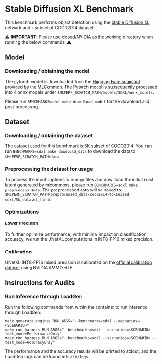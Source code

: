 # Stable Diffusion XL Benchmark

This benchmark performs object detection using the [Stable Diffusion XL](https://huggingface.co/docs/diffusers/using-diffusers/sdxl) network and a subset of COCO2014 dataset.

:warning: **IMPORTANT**: Please use [closed/NVIDIA](closed/NVIDIA) as the working directory when
running the below commands. :warning:

## Model

### Downloading / obtaining the model

The pytorch model is downloaded from the [Hugging Face snapshot](https://cloud.mlcommons.org/index.php/s/DjnCSGyNBkWA4Ro) provided by the MLCommon. The Pytorch model is subsequently processed into 4 onnx models under `$MLPERF_SCRATCH_PATH/models/SDXL/onnx_models`.

Please run `BENCHMARKS=sdxl make downdload_model` for the download and post-processing.

## Dataset

### Downloading / obtaining the dataset

The dataset used for this benchmark is [5K subset of COCO2014](https://github.com/mlcommons/inference/blob/master/text_to_image/coco2014/captions/captions_source.tsv). You can run `BENCHMARKS=sdxl make download_data` to download the data to `$MLPERF_SCRATCH_PATH/data`.

### Preprocessing the dataset for usage

To process the input captions to numpy files and download the initial noist latent generated by mlcommons, please run `BENCHMARKS=sdxl make prepreocess_data`. The preprocessed data will be saved to `$MLPERF_SCRATCH_PATH/preprocessed_data/coco2014-tokenized-sdxl/5k_dataset_final`.

### Optimizations

#### Lower Precision

To further optimize performance, with minimal impact on classification accuracy, we run the UNetXL computations in INT8-FP16 mixed precision.

### Calibration

UNetXL INT8-FP16 mixed precision is calibrated on the [official calibration dataset](https://github.com/mlcommons/inference/blob/master/calibration/COCO-2014/coco_cal_captions_list.txt) using NVIDIA AMMO v0.5.

## Instructions for Audits

### Run Inference through LoadGen

Run the following commands from within the container to run inference through LoadGen:

```
make generate_engines RUN_ARGS="--benchmarks=sdxl --scenarios=<SCENARIO>"
make run_harness RUN_ARGS="--benchmarks=sdxl --scenarios=<SCENARIO> --test_mode=PerformanceOnly"
make run_harness RUN_ARGS="--benchmarks=sdxl --scenarios=<SCENARIO> --test_mode=AccuracyOnly"
```

The performance and the accuracy results will be printed to stdout, and the LoadGen logs can be found in `build/logs`.
